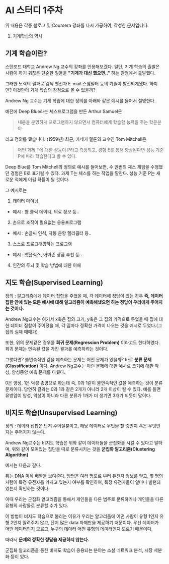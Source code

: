 # AI 스터디 1주차 

위 내용은 각종 블로그 및 Coursera 강좌를 다시 가공하여, 작성한 문서입니다.

1. 기계학습의 역사

## 기계 학습이란? 
 스탠포드 대학교 Andrew Ng 교수의 강좌를 인용해보겠다.
 일단, 기계 학습의 출발은 사람이 하기 귀찮은 단순한 일들을 **"기계가 대신 했으면.."** 하는 관점에서 출발했다.
 
 
 그러한 노력의 결과로 검색 엔진과 E-mail 스팸필터 등의 기술이 발전되게됐다.
 하지만? 이것만이 기계 학습의 장점으로 볼 수 있을까?

Andrew Ng 교수는 기계 학습에 대한 정의를 아래와 같은 예시를 들어서 설명한다.

예전에 Deep Blue라는 체스프로그램을 만든 Arthur Samuel은
> 내용을 분명하게 프로그램하지 않으면서 컴퓨터에게 학습할 능력을 주는 학문분야

라고 정의를 했습니다. (1959년)
최근, 카네기 멜론의 교수인 Tom Mitchell은 
> 어떤 과제 T에 대한 성능이 P라고 측정되고, 경험 E를 통해 향상된다면 성능 기준 P에 따라 학습한다고 할 수 있다. 

Deep Blue를 Tom Mitchell의 정의로 예시를 들어보면,
수 만번의 체스 게임을 수행했던 경험은 E로 표기될 수 있다.
과제 T는 체스를 하는 작업을 말한다.
성능 기준 P는 새로운 적에게 이길 확률이 될 것이다.



그 예시로는 
1. 데이터 마이닝
- 예시 : 웹 클릭 데이터, 의료 정보 등.. 
     
2. 손으로 조작이 필요없는 응용프로그램 
- 예시 : 손글씨 인식, 자동 운항 헬리콥터 등.. 

3. 스스로 프로그래밍하는 프로그램
- 예시 : 넷플릭스, 아마존 상품 추천 등..
 
4. 인간의 두뇌 및 학습 방법에 대한 이해


## 지도 학습(Supervised Learning)

정의 : 알고리즘에게 데이터 집합을 주었을 때, 각 데이터에 정답이 있는 경우
**즉, 데이터 집한 안에 있는 모든 예시에 대해 알고리즘이 예측해냈으면 하는 정답이 우리에게 주어지는 것이다.**

Andrew Ng교수는 여기서 x축은 집의 크기, y축은 그 집의 가격으로 두었을 때
집에 대한 데이터 집합이 주어졌을 때, 각 집마다 정확한 가격이 나오는 것을 예시로 두었다.(그 집의 실제 매매가)

또한, 위의 문제같은 경우를 **회귀 문제(Regression Problem)** 이라고도 한다하였다. 회귀 문제는 연속된 값을 가진 결과를 예측하려는 것이다.

그렇다면? 불연속적인 값을 예측하는 문제는 어떤 문제가 있을까? 바로 **분류 문제(Classification)** 이다. Andrew Ng교수는 이런 문제에 대한 예시로 크기에 대한 악성, 양성종양 예측 문제를 다뤘다.

0은 양성, 1은 악성 종양으로 하는데 즉, 0과 1같이 불연속적인 값을 예측하는 것이 분류 문제이다. 당연히 결과는 0과 1과 같은 2개가 아니라 2개 이상이 될 수 있다. 예를 들면 유방암이 양성, 악성이 아니라 다른 분류가 1개가 더 생기면 3개가 되듯이 말이다. 

## 비지도 학습(Unsupervised Learning)

정의 : 데이터 집합은 단지 주어질뿐이고, 해당 데이터로 무엇을 할 것인지 혹은 무엇인지는 주어지지 않는다.

Andrew Ng교수는 비지도 학습은 위와 같이 데이터들을 군집화를 시킬 수 있다고 말하며, 위와 같이 모여있는 집단을 따로 분류시키는 것을 **군집화 알고리즘(Clustering Algorithm)** 

예시는 다음과 같다. 


위는 DNA 미세 배열을 보여준다. 방법은 여러 명으로 부터 유전자 정보를 얻고, 몇 명의 사람이 특정 유전자를 가지고 있는지 여부를 확인하여, 특정 유전자들이 얼마나 발현되었는지 확인하는 것이다.

이때 우리는 군집화 알고리즘을 통해서 개인들을 다른 범주로 분류하거나 개인들을 다른 유형의 사람들로 분류할 수가 있다.

이 방법이 비지도 학습으로 불리는 이유가 우리는 알고리즘에 어떤 사람이 유형 1인지 유형 2인지 알려주지 않고, 단지 많은 data 자체만을 제공하기 때문이다.
우선 데이터가 어떤 데이터인지 모르고, 누구의 데이터 어떤 유형의 데이터인지 모르기 때문이다. 

따라서 **문제의 정확한 정답을 제공하지 않는다.**

군집화 알고리즘을 통한 비지도 학습이 응용되는 분야는
소셜 네트워크 분석, 시장 세분화 등이 있다.

